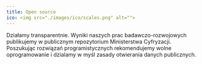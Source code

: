 ```yaml
---
title: Open source
ico: <img src="./images/ico/scales.png" alt="">
---
```

Działamy transparentnie. Wyniki naszych prac badawczo-rozwojowych publikujemy w publicznym repozytorium Ministerstwa Cyfryzacji. Poszukując rozwiązań programistycznych rekomendujemy wolne oprogramowanie i dzialamy w myśl zasady otwierania danych publicznych.
